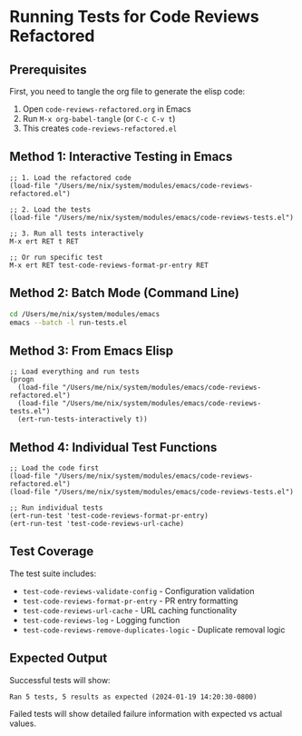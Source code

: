 # Running Tests for Code Reviews Refactored

## Prerequisites

First, you need to tangle the org file to generate the elisp code:

1. Open `code-reviews-refactored.org` in Emacs
2. Run `M-x org-babel-tangle` (or `C-c C-v t`)
3. This creates `code-reviews-refactored.el`

## Method 1: Interactive Testing in Emacs

```elisp
;; 1. Load the refactored code
(load-file "/Users/me/nix/system/modules/emacs/code-reviews-refactored.el")

;; 2. Load the tests
(load-file "/Users/me/nix/system/modules/emacs/code-reviews-tests.el")

;; 3. Run all tests interactively
M-x ert RET t RET

;; Or run specific test
M-x ert RET test-code-reviews-format-pr-entry RET
```

## Method 2: Batch Mode (Command Line)

```bash
cd /Users/me/nix/system/modules/emacs
emacs --batch -l run-tests.el
```

## Method 3: From Emacs Elisp

```elisp
;; Load everything and run tests
(progn
  (load-file "/Users/me/nix/system/modules/emacs/code-reviews-refactored.el")
  (load-file "/Users/me/nix/system/modules/emacs/code-reviews-tests.el")
  (ert-run-tests-interactively t))
```

## Method 4: Individual Test Functions

```elisp
;; Load the code first
(load-file "/Users/me/nix/system/modules/emacs/code-reviews-refactored.el")
(load-file "/Users/me/nix/system/modules/emacs/code-reviews-tests.el")

;; Run individual tests
(ert-run-test 'test-code-reviews-format-pr-entry)
(ert-run-test 'test-code-reviews-url-cache)
```

## Test Coverage

The test suite includes:

- `test-code-reviews-validate-config` - Configuration validation
- `test-code-reviews-format-pr-entry` - PR entry formatting  
- `test-code-reviews-url-cache` - URL caching functionality
- `test-code-reviews-log` - Logging function
- `test-code-reviews-remove-duplicates-logic` - Duplicate removal logic

## Expected Output

Successful tests will show:
```
Ran 5 tests, 5 results as expected (2024-01-19 14:20:30-0800)
```

Failed tests will show detailed failure information with expected vs actual values.
